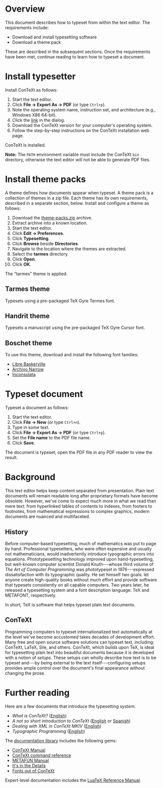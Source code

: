 # Overview

This document describes how to typeset from within the text editor. The requirements include:

* Download and install typesetting software
* Download a theme pack

These are described in the subsequent sections. Once the requirements have been met, continue reading to learn how to typeset a document.

# Install typesetter

Install ConTeXt as follows:

1. Start the text editor.
1. Click **File → Export As → PDF** (or type `Ctrl+p`).
1. Note the operating system name, instruction set, and architecture (e.g., Windows X86 64-bit).
1. Click the [link](https://wiki.contextgarden.net/Installation) in the dialog.
1. Download the ConTeXt version for your computer's operating system.
1. Follow the step-by-step instructions on the ConTeXt installation web page.

ConTeXt is installed.

**Note:** The `PATH` environment variable must include the ConTeXt `bin` directory, otherwise the text editor will not be able to generate PDF files.

# Install theme packs

A theme defines how documents appear when typeset. A theme pack is a collection of themes in a zip file. Each theme has its own requirements, described in a separate section, below. Install and configure a theme as follows:

1. Download the <a href="https://github.com/DaveJarvis/keenwrite-themes/raw/main/theme-packs.zip">theme-packs.zip</a> archive.
1. Extract archive into a known location.
1. Start the text editor.
1. Click **Edit → Preferences**.
1. Click **Typesetting**.
1. Click **Browse** beside **Directories**.
1. Navigate to the location where the themes are extracted.
1. Select the **tarmes** directory.
1. Click **Open**.
1. Click **OK**.

The "tarmes" theme is applied.

## Tarmes theme

Typesets using a pre-packaged TeX Gyre Termes font.

## Handrit theme

Typesets a manuscript using the pre-packaged TeX Gyre Cursor font.

## Boschet theme

To use this theme, download and install the following font families:

* [Libre Baskerville](https://fonts.google.com/specimen/Libre+Baskerville)
* [Archivo Narrow](https://fonts.google.com/specimen/Archivo+Narrow)
* [Inconsolata](https://fonts.google.com/specimen/Inconsolata)

# Typeset document

Typeset a document as follows:

1. Start the text editor.
1. Click **File → New** (or type `Ctrl+n`).
1. Type in some text.
1. Click **File → Export As → PDF** (or type `Ctrl+p`).
1. Set the **File name** to the PDF file name.
1. Click **Save**.

The document is typeset; open the PDF file in any PDF reader to view the result.

# Background 

This text editor helps keep content separated from presentation. Plain text documents will remain readable long after proprietary formats have become obsolete. However, we've come to expect much more in what we read than mere text: from hyperlinked tables of contents to indexes, from footers to footnotes, from mathematical expressions to complex graphics, modern documents are nuanced and multifaceted.

## History

Before computer-based typesetting, much of mathematics was put to page by hand. Professional typesetters, who were often expensive and usually not mathematicians, would inadvertently introduce typographic errors into equations. Phototypesetting technology improved upon hand-typesetting, but well-known computer scientist Donald Knuth---whose third volume of *The Art of Computer Programming* was phototypeset in 1976---expressed dissatisfaction with its typographic quality. He set himself two goals: let anyone create high-quality books without much effort and provide software that typesets consistently on all capable computers. Two years later, he released a typesetting system and a font description language: TeX and METAFONT, respectively.

In short, TeX is software that helps typeset plain text documents.

## ConTeXt

Programming computers to typeset internationalized text automatically at the level we've become accustomed takes decades of development effort. Many free and open source software solutions can typeset text, including: ConTeXt, LaTeX, Sile, and others. ConTeXt, which builds upon TeX, is ideal for typesetting plain text into beautiful documents because it is developed with a notion of *setups*. These setups can wholly describe how text is to be typeset and---by being external to the text itself---configuring setups provides ample control over the document's final appearance without changing the prose.

# Further reading

Here are a few documents that introduce the typesetting system:

* *What is ConTeXt?* ([English](https://www.pragma-ade.com/general/manuals/what-is-context.pdf))
* *A not so short introduction to ConTeXt* ([English](https://github.com/contextgarden/not-so-short-introduction-to-context/raw/main/en/introCTX_eng.pdf) or [Spanish](https://raw.githubusercontent.com/contextgarden/not-so-short-introduction-to-context/main/es/introCTX_esp.pdf))
* *Dealing with XML in ConTeXt MKIV* ([English](https://pragma-ade.com/general/manuals/xml-mkiv.pdf))
* *Typographic Programming* ([English](https://www.pragma-ade.com/general/manuals/style.pdf))

The [documentation library](https://wiki.contextgarden.net/Documentation) includes the following gems:

* [ConTeXt Manual](https://www.pragma-ade.nl/general/manuals/ma-cb-en.pdf)
* [ConTeXt command reference](https://www.pragma-ade.nl/general/qrcs/setup-en.pdf)
* [METAFUN Manual](https://www.pragma-ade.nl/general/manuals/metafun-p.pdf)
* [It's in the Details](https://www.pragma-ade.nl/general/manuals/details.pdf)
* [Fonts out of ConTeXt](https://www.pragma-ade.com/general/manuals/fonts-mkiv.pdf)

Expert-level documentation includes the [LuaTeX Reference Manual](https://www.pragma-ade.nl/general/manuals/luatex.pdf).

